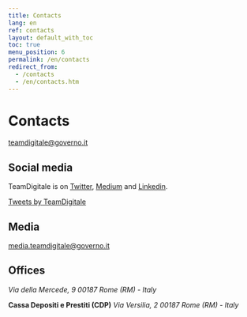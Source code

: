 ```yaml
---
title: Contacts
lang: en
ref: contacts
layout: default_with_toc
toc: true
menu_position: 6
permalink: /en/contacts
redirect_from:
  - /contacts
  - /en/contacts.htm
---
```

# Contacts

[teamdigitale@governo.it](mailto:teamdigitale@governo.it)


## Social media
TeamDigitale is on [Twitter](https://twitter.com/ITdigitalteam), [Medium](https://medium.com/team-per-la-trasformazione-digitale/tagged/english-language) and [Linkedin](https://www.linkedin.com/company/15194879/).

<a class="twitter-timeline"  href="https://twitter.com/ITdigitalteam" data-height="400" >Tweets by TeamDigitale</a>


## Media

[media.teamdigitale@governo.it](mailto:media.teamdigitale@governo.it)

## Offices


*Via della Mercede, 9*
*00187 Rome (RM) - Italy*


**Cassa Depositi e Prestiti (CDP)**
*Via Versilia, 2*
*00187 Rome (RM) - Italy*

